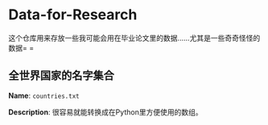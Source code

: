# Data-for-Research

这个仓库用来存放一些我可能会用在毕业论文里的数据……尤其是一些奇奇怪怪的数据= =

## 全世界国家的名字集合

**Name**: `countries.txt`

**Description**: 很容易就能转换成在Python里方便使用的数组。
